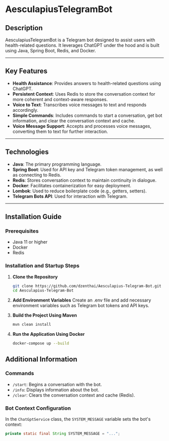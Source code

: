 # AesculapiusTelegramBot

## **Description**

AesculapiusTelegramBot is a Telegram bot designed to assist users with health-related questions. It leverages ChatGPT under the hood and is built using Java, Spring Boot, Redis, and Docker.

---

## **Key Features**

- **Health Assistance**: Provides answers to health-related questions using ChatGPT.
- **Persistent Context**: Uses Redis to store the conversation context for more coherent and context-aware responses.
- **Voice to Text**: Transcribes voice messages to text and responds accordingly.
- **Simple Commands**: Includes commands to start a conversation, get bot information, and clear the conversation context and cache.
- **Voice Message Support**: Accepts and processes voice messages, converting them to text for further interaction.

---

## **Technologies**

- **Java**: The primary programming language.
- **Spring Boot**: Used for API key and Telegram token management, as well as connecting to Redis.
- **Redis**: Stores conversation context to maintain continuity in dialogue.
- **Docker**: Facilitates containerization for easy deployment.
- **Lombok**: Used to reduce boilerplate code (e.g., getters, setters).
- **Telegram Bots API**: Used for interaction with Telegram.

---

## **Installation Guide**

### **Prerequisites**

- Java 11 or higher
- Docker
- Redis

### **Installation and Startup Steps**

1. **Clone the Repository**
   ```bash
   git clone https://github.com/dzenthai/Aesculapius-Telegram-Bot.git
   cd Aesculapius-Telegram-Bot
   
2. **Add Environment Variables**
   Create an .env file and add necessary environment variables such as Telegram bot tokens and API keys.

3. **Build the Project Using Maven**
   ```bash
   mvn clean install

4. **Run the Application Using Docker**
   ```bash
   docker-compose up --build

## **Additional Information**

### **Commands**

- `/start`: Begins a conversation with the bot.
- `/info`: Displays information about the bot.
- `/clear`: Clears the conversation context and cache (Redis).

### **Bot Context Configuration**

In the `ChatGptService` class, the `SYSTEM_MESSAGE` variable sets the bot's context:

```java
private static final String SYSTEM_MESSAGE = "...";


